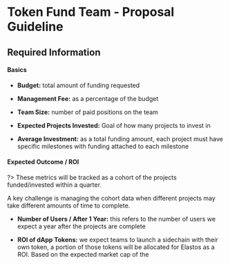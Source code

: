 
# Token Fund Team - Proposal Guideline

## Required Information

#### Basics

- **Budget:** total amount of funding requested

- **Management Fee:** as a percentage of the budget

- **Team Size:** number of paid positions on the team

- **Expected Projects Invested:** Goal of how many projects to invest in

- **Average Investment:** as a total funding amount, each project must have specific milestones with funding attached to each milestone


#### Expected Outcome / ROI

?> These metrics will be tracked as a cohort of the projects funded/invested within a quarter.

A key challenge is managing the cohort data when different projects may take different amounts of time to complete.

- **Number of Users / After 1 Year:** this refers to the number of users we expect a year after the projects are complete

- **ROI of dApp Tokens:** we expect teams to launch a sidechain with their own token, a portion of those tokens will be allocated for Elastos as a ROI.
Based on the expected market cap of the
